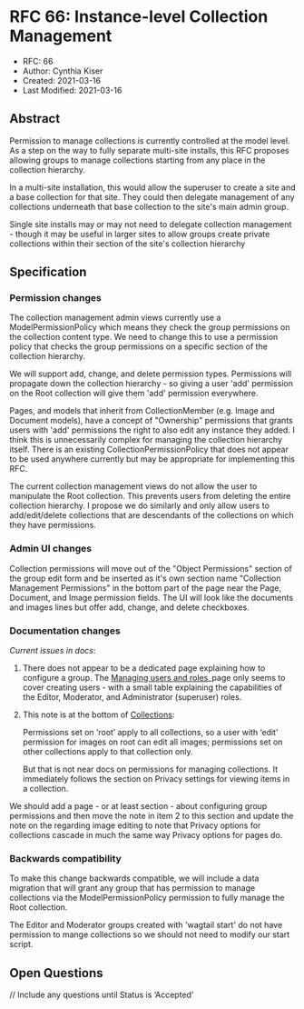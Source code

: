 # RFC 66: Instance-level Collection Management

* RFC: 66
* Author: Cynthia Kiser
* Created: 2021-03-16
* Last Modified: 2021-03-16

## Abstract

Permission to manage collections is currently controlled at the model level. As
a step on the way to fully separate multi-site installs, this RFC proposes
allowing groups to manage collections starting from any place in the collection
hierarchy.

In a multi-site installation, this would allow the superuser to create a site
and a base collection for that site. They could then delegate management of any
collections underneath that base collection to the site's main admin group.

Single site installs may or may not need to delegate collection management -
though it may be useful in larger sites to allow groups create private
collections within their section of the site's collection hierarchy

## Specification

### Permission changes

The collection management admin views currently use a ModelPermissionPolicy
which means they check the group permissions on the collection content type. We
need to change this to use a permission policy that checks the group permissions
on a specific section of the collection hierarchy.

We will support add, change, and delete permission types. Permissions will
propagate down the collection hierarchy - so giving a user 'add' permission on
the Root collection will give them 'add' permission everywhere.

Pages, and models that inherit from CollectionMember (e.g. Image and Document
models), have a concept of "Ownership" permissions that grants users with 'add'
permissions the right to also edit any instance they added. I think this is
unnecessarily complex for managing the collection hierarchy itself. There is an
existing CollectionPermissionPolicy that does not appear to be used anywhere
currently but may be appropriate for implementing this RFC.

The current collection management views do not allow the user to manipulate the
Root collection. This prevents users from deleting the entire collection
hierarchy. I propose we do similarly and only allow users to add/edit/delete
collections that are descendants of the collections on which they have
permissions.

### Admin UI changes

Collection permissions will move out of the "Object Permissions" section of the
group edit form and be inserted as it's own section name "Collection Management
Permissions" in the bottom part of the page near the Page, Document, and Image
permission fields. The UI will look like the documents and images lines but
offer add, change, and delete checkboxes.

### Documentation changes

*Current issues in docs*:

1. There does not appear to be a dedicated page explaining how to configure a
   group. The [Managing users and
   roles](https://docs.wagtail.io/en/stable/editor_manual/administrator_tasks/managing_users.html)_page
   only seems to cover creating users - with a small table explaining the
   capabilities of the Editor, Moderator, and Administrator (superuser) roles.
1. This note is at the bottom of [Collections](https://docs.wagtail.io/en/stable/editor_manual/documents_images_snippets/collections.html):

    Permissions set on ‘root’ apply to all collections, so a user with ‘edit’
    permission for images on root can edit all images; permissions set on other
    collections apply to that collection only.

    But that is not near docs on permissions for managing collections. It
immediately follows the section on Privacy settings for viewing items in a
collection.

We should add a page - or at least section - about configuring group permissions
and then move the note in item 2 to this section and update the note on the
regarding image editing to note that Privacy options for collections cascade in
much the same way Privacy options for pages do.

### Backwards compatibility

To make this change backwards compatible, we will include a data migration that
will grant any group that has permission to manage collections via the
ModelPermissionPolicy permission to fully manage the Root collection.

The Editor and Moderator groups created with 'wagtail start' do not have
permission to mange collections so we should not need to modify our start script.

## Open Questions

// Include any questions until Status is ‘Accepted’
